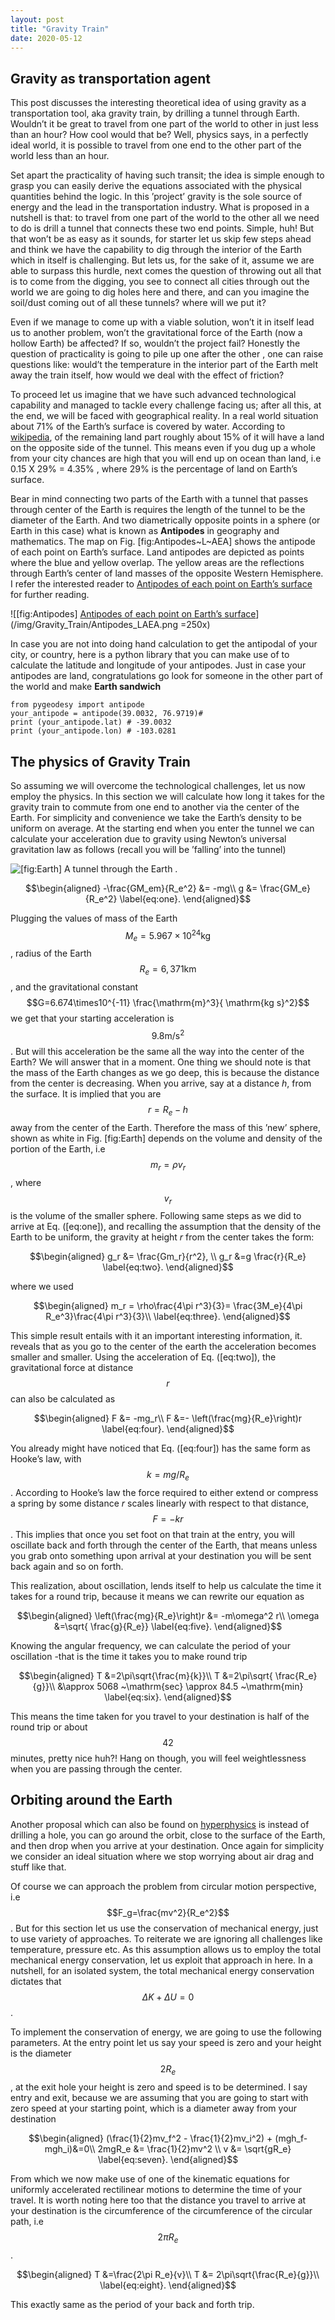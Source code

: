 ```yaml
---
layout: post
title: "Gravity Train"
date: 2020-05-12
---
```

<!--# Gravity Train-->


 

Gravity as transportation agent
-------------------------------------------

This post discusses the interesting theoretical idea of using gravity as
a transportation tool, aka gravity train, by drilling a tunnel through
Earth. Wouldn’t it be great to travel from one part of the world to
other in just less than an hour? How cool would that be? Well, physics
says, in a perfectly ideal world, it is possible to travel from one end
to the other part of the world less than an hour.

Set apart the practicality of having such transit; the idea is simple
enough to grasp you can easily derive the equations associated with the
physical quantities behind the logic. In this ’project’ gravity is the
sole source of energy and the lead in the transportation industry. What
is proposed in a nutshell is that: to travel from one part of the world
to the other all we need to do is drill a tunnel that connects these two
end points. Simple, huh! But that won’t be as easy as it sounds, for
starter let us skip few steps ahead and think we have the capability to
dig through the interior of the Earth which in itself is challenging.
But lets us, for the sake of it, assume we are able to surpass this
hurdle, next comes the question of throwing out all that is to come from
the digging, you see to connect all cities through out the world we are
going to dig holes here and there, and can you imagine the soil/dust
coming out of all these tunnels? where will we put it?

Even if we manage to come up with a viable solution, won’t it in itself
lead us to another problem, won’t the gravitational force of the Earth
(now a hollow Earth) be affected? If so, wouldn’t the project fail?
Honestly the question of practicality is going to pile up one after the
other , one can raise questions like: would’t the temperature in the
interior part of the Earth melt away the train itself, how would we deal
with the effect of friction?

To proceed let us imagine that we have such advanced technological
capability and managed to tackle every challenge facing us; after all
this, at the end, we will be faced with geographical reality. In a real
world situation about 71% of the Earth’s surface is covered by water.
According to [wikipedia](https://en.wikipedia.org/wiki/Antipodes), of
the remaining land part roughly about 15% of it will have a land on the
opposite side of the tunnel. This means even if you dug up a whole from
your city chances are high that you will end up on ocean than land, i.e
0.15 X 29% = 4.35% , where 29% is the percentage of land on
Earth’s surface.

Bear in mind connecting two parts of the Earth with a tunnel that passes
through center of the Earth is requires the length of the tunnel to be
the diameter of the Earth. And two diametrically opposite points in a
sphere (or Earth in this case) what is known as **Antipodes** in
geography and mathematics. The map on Fig. [fig:Antipodes~L~AEA] shows
the antipode of each point on Earth’s surface. Land antipodes are
depicted as points where the blue and yellow overlap. The yellow areas
are the reflections through Earth’s center of land masses of the
opposite Western Hemisphere. I refer the interested reader to [Antipodes
of each point on Earth’s
surface](https://commons.wikimedia.org/w/index.php?curid=4343579.) for
further reading.

![[fig:Antipodes] [Antipodes of each point on Earth’s
surface](https://commons.wikimedia.org/w/index.php?curid=4343579.)](/img/Gravity_Train/Antipodes_LAEA.png =250x)

In case you are not into doing hand calculation to get the antipodal of
your city, or country, here is a python library that you can make use of
to calculate the latitude and longitude of your antipodes. Just in case
your antipodes are land, congratulations go look for someone in the
other part of the world and make **Earth sandwich**


    from pygeodesy import antipode
    your_antipode = antipode(39.0032, 76.9719)#
    print (your_antipode.lat) # -39.0032
    print (your_antipode.lon) # -103.0281

The physics of Gravity Train
----------------------------------------

So assuming we will overcome the technological challenges, let us now
employ the physics. In this section we will calculate how long it takes
for the gravity train to commute from one end to another via the center
of the Earth. For simplicity and convenience we take the Earth’s density
to be uniform on average. At the starting end when you enter the tunnel
we can calculate your acceleration due to gravity using Newton’s
universal gravitation law as follows (recall you will be ’falling’ into
the tunnel)

![[fig:Earth] A tunnel through the Earth .](/img/Gravity_Train/Earth.png)

$$\begin{aligned}
 -\frac{GM_em}{R_e^2} &= -mg\\
 g &= \frac{GM_e}{R_e^2}
\label{eq:one}.
\end{aligned}$$

Plugging the values of mass of the Earth
$$ M_e = 5.967\times10^{24} \mathrm{kg}$$, radius of the Earth
$$R_e=6,371 \mathrm{km}$$, and the gravitational constant
$$G=6.674\times10^{-11} \frac{\mathrm{m}^3}{ \mathrm{kg s}^2}$$ we get
that your starting acceleration is $$9.8 \mathrm{m/s}^2$$. But will this
acceleration be the same all the way into the center of the Earth? We
will answer that in a moment. One thing we should note is that the mass
of the Earth changes as we go deep, this is because the distance from
the center is decreasing. When you arrive, say at a distance $h$, from
the surface. It is implied that you are $$r= R_e-h$$ away from the center
of the Earth. Therefore the mass of this ’new’ sphere, shown as white in
Fig. [fig:Earth] depends on the volume and density of the portion of the
Earth, i.e $$m_r = \rho v_r$$, where $$v_r$$ is the volume of the smaller
sphere. Following same steps as we did to arrive at Eq. ([eq:one]), and
recalling the assumption that the density of the Earth to be uniform,
the gravity at height $r$ from the center takes the form:

$$\begin{aligned}
 g_r &= \frac{Gm_r}{r^2}, \\
 g_r &=g \frac{r}{R_e}
\label{eq:two}.
\end{aligned}$$

where we used

$$\begin{aligned}
 m_r = \rho\frac{4\pi r^3}{3}= \frac{3M_e}{4\pi R_e^3}\frac{4\pi r^3}{3}\\
\label{eq:three}.
\end{aligned}$$

This simple result entails with it an important interesting information,
it. reveals that as you go to the center of the earth the acceleration
becomes smaller and smaller. Using the acceleration of Eq. ([eq:two]),
the gravitational force at distance $$r$$ can also be calculated as

$$\begin{aligned}
 F &= -mg_r\\
 F &=- \left(\frac{mg}{R_e}\right)r
\label{eq:four}.
\end{aligned}$$

You already might have noticed that Eq. ([eq:four]) has the same form as
Hooke’s law, with $$k=mg/R_e$$. According to Hooke’s law the force
required to either extend or compress a spring by some distance $r$
scales linearly with respect to that distance, $$F=-kr$$. This implies
that once you set foot on that train at the entry, you will oscillate
back and forth through the center of the Earth, that means unless you
grab onto something upon arrival at your destination you will be sent
back again and so on forth.

This realization, about oscillation, lends itself to help us calculate
the time it takes for a round trip, because it means we can rewrite our
equation as

$$\begin{aligned}
  \left(\frac{mg}{R_e}\right)r &= -m\omega^2 r\\
 \omega &=\sqrt{ \frac{g}{R_e}}
\label{eq:five}.
\end{aligned}$$

Knowing the angular frequency, we can calculate the period of your
oscillation -that is the time it takes you to make round trip

$$\begin{aligned}
  T &=2\pi\sqrt{\frac{m}{k}}\\
 T &=2\pi\sqrt{ \frac{R_e}{g}}\\
 &\approx  5068 ~\mathrm{sec} \approx  84.5 ~\mathrm{min}
\label{eq:six}.
\end{aligned}$$

This means the time taken for you travel to your destination is half of
the round trip or about $$42$$ minutes, pretty nice huh?! Hang on though,
you will feel weightlessness when you are passing through the center.

Orbiting around the Earth
-------------------------------------

Another proposal which can also be found on
[hyperphysics](http://hyperphysics.phy-astr.gsu.edu/hbase/Mechanics/earthole.html#c1)
is instead of drilling a hole, you can go around the orbit, close to the
surface of the Earth, and then drop when you arrive at your destination.
Once again for simplicity we consider an ideal situation where we stop
worrying about air drag and stuff like that.

Of course we can approach the problem from circular motion perspective,
i.e $$F_g=\frac{mv^2}{R_e^2}$$. But for this section let us use the
conservation of mechanical energy, just to use variety of approaches. To
reiterate we are ignoring all challenges like temperature, pressure etc.
As this assumption allows us to employ the total mechanical energy
conservation, let us exploit that approach in here. In a nutshell, for
an isolated system, the total mechanical energy conservation dictates
that $$\Delta K + \Delta U =0$$.

To implement the conservation of energy, we are going to use the
following parameters. At the entry point let us say your speed is zero
and your height is the diameter $$2R_e$$, at the exit hole your height is
zero and speed is to be determined. I say entry and exit, because we are
assuming that you are going to start with zero speed at your starting
point, which is a diameter away from your destination

$$\begin{aligned}
  (\frac{1}{2}mv_f^2 -  \frac{1}{2}mv_i^2) + (mgh_f-mgh_i)&=0\\
  2mgR_e &= \frac{1}{2}mv^2 \\
  v &= \sqrt{gR_e}
\label{eq:seven}.
\end{aligned}$$

From which we now make use of one of the kinematic equations for
uniformly accelerated rectilinear motions to determine the time of your
travel. It is worth noting here too that the distance you travel to
arrive at your destination is the circumference of the circumference of
the circular path, i.e $$2\pi R_e$$.

$$\begin{aligned}
  T &=\frac{2\pi R_e}{v}\\
  T &= 2\pi\sqrt{\frac{R_e}{g}}\\
\label{eq:eight}.
\end{aligned}$$

This exactly same as the period of your back and forth trip.




<script src="https://cdnjs.cloudflare.com/ajax/libs/mathjax/2.7.0/MathJax.js?config=TeX-AMS-MML_HTMLorMML" type="text/javascript"></script>


